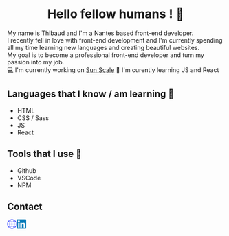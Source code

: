 <h1 align=center>Hello fellow humans ! 🤖</h1>

My name is Thibaud and I'm a Nantes based front-end developer.  
I recently fell in love with front-end development and I'm currently spending all my time learning new languages and creating beautiful websites.  
My goal is to become a professional front-end developer and turn my passion into my job.  
💻 I'm currently working on [Sun Scale]()
🌱 I'm curently learning JS and React
## Languages that I know / am learning 📖  
- HTML  
- CSS / Sass  
- JS  
- React  
## Tools that I use 🧰  
- Github 
- VSCode  
- NPM
## Contact  
<a href="https://thibaud-brault.com/" target="_blank"><img align="left" alt="webpage" width="22px" src="globe.svg" /></a>
<a href="https://www.linkedin.com/in/thibaud-brault/" target="_blank"><img align="left" alt="linkedin" width="22px" src="linkedin.svg" /></a>

